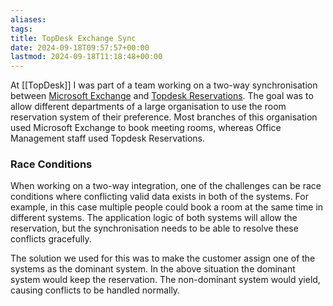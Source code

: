```yaml
---
aliases: 
tags: 
title: TopDesk Exchange Sync
date: 2024-09-18T09:57:57+00:00
lastmod: 2024-09-18T11:18:48+00:00
---
```

At [[TopDesk]] I was part of a team working on a two-way synchronisation between [Microsoft Exchange](https://www.microsoft.com/en/microsoft-365/exchange/) and [Topdesk Reservations](https://www.topdesk.com/en/features/reservations-management/). The goal was to allow different departments of a large organisation to use the room reservation system of their preference. Most branches of this organisation used Microsoft Exchange to book meeting rooms, whereas Office Management staff used Topdesk Reservations.

### Race Conditions
When working on a two-way integration, one of the challenges can be race conditions where conflicting valid data exists in both of the systems. For example, in this case multiple people could book a room at the same time in different systems. The application logic of both systems will allow the reservation, but the synchronisation needs to be able to resolve these conflicts gracefully.

The solution we used for this was to make the customer assign one of the systems as the dominant system. In the above situation the dominant system would keep the reservation. The non-dominant system would yield, causing conflicts to be handled normally.

